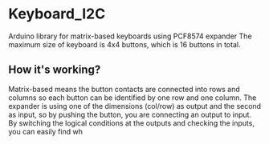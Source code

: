 # Keyboard_I2C

Arduino library for matrix-based keyboards using PCF8574 expander
The maximum size of keyboard is 4x4 buttons, which is 16 buttons in total.

<h2> How it's working? </h2>
Matrix-based means the button contacts are connected into rows and columns so each button can be identified by one row and one column. 
The expander is using one of the dimensions (col/row) as output and the second as input, so by pushing the button, you are connecting an output to input. 
By switching the logical conditions at the outputs and checking the inputs, you can easily find wh
